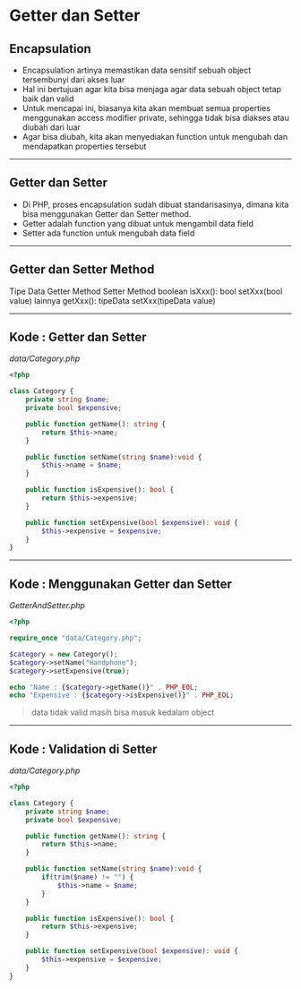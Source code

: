 # Getter dan Setter

## Encapsulation

- Encapsulation artinya memastikan data sensitif sebuah object tersembunyi dari akses luar
- Hal ini bertujuan agar kita bisa menjaga agar data sebuah object tetap baik dan valid
- Untuk mencapai ini, biasanya kita akan membuat semua properties menggunakan access modifier private, sehingga tidak bisa diakses atau diubah dari luar
- Agar bisa diubah, kita akan menyediakan function untuk mengubah dan mendapatkan properties tersebut

---

## Getter dan Setter

- Di PHP, proses encapsulation sudah dibuat standarisasinya, dimana kita bisa menggunakan Getter dan Setter method.
- Getter adalah function yang dibuat untuk mengambil data field
- Setter ada function untuk mengubah data field

---

## Getter dan Setter Method

Tipe Data Getter Method Setter Method
boolean isXxx(): bool setXxx(bool value)
lainnya getXxx(): tipeData setXxx(tipeData value)

---

## Kode : Getter dan Setter

*data/Category.php*

```php
<?php

class Category {
    private string $name;
    private bool $expensive;

    public function getName(): string {
        return $this->name;
    }

    public function setName(string $name):void {
        $this->name = $name;
    }

    public function isExpensive(): bool {
        return $this->expensive;
    }

    public function setExpensive(bool $expensive): void {
        $this->expensive = $expensive;
    }
}
```

---

## Kode : Menggunakan Getter dan Setter

*GetterAndSetter.php*

```php
<?php

require_once "data/Category.php";

$category = new Category();
$category->setName("Handphone");
$category->setExpensive(true);

echo "Name : {$category->getName()}" . PHP_EOL;
echo "Expensive : {$category->isExpensive()}" . PHP_EOL;
```

> data tidak valid masih bisa masuk kedalam object

---

## Kode : Validation di Setter

*data/Category.php*

```php
<?php

class Category {
    private string $name;
    private bool $expensive;

    public function getName(): string {
        return $this->name;
    }

    public function setName(string $name):void {
        if(trim($name) != "") {
            $this->name = $name;
        }
    }

    public function isExpensive(): bool {
        return $this->expensive;
    }

    public function setExpensive(bool $expensive): void {
        $this->expensive = $expensive;
    }
}
```